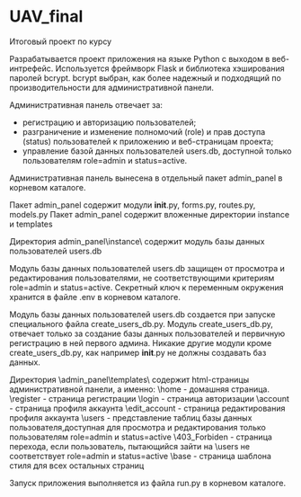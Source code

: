 # UAV_final
 Итоговый проект по курсу

Разрабатывается проект приложения на языке Python с выходом в  веб-интрефейс.
Используется фреймворк Flask и библиотека хэширования паролей bcrypt.
bcrypt выбран, как более надежный и подходящий по производительности для административной панели.

Административная панель отвечает за:

- регистрацию и авторизацию пользователей;
- разграничение и изменение полномочий (role) и прав доступа (status) пользователей к приложению и веб-страницам проекта;
- управление базой данных пользователей users.db, доступной только пользователям  role=admin и status=active.

Административная панель вынесена в отдельный пакет admin_panel в корневом каталоге.

Пакет admin_panel  содержит модули __init__.py, forms.py, routes.py, models.py
Пакет admin_panel содержит вложенные директории instance и templates

Директория admin_panel\instance\ содержит модуль базы данных пользователей users.db

Модуль базы данных пользователей users.db защищен от просмотра и редактирования пользователями, не соответствующими критериям role=admin и status=active. Секретный ключ к переменным окружения хранится в файле .env в корневом каталоге.

Модуль базы данных пользователей users.db создается при запуске специального файла create_users_db.py.
Модуль create_users_db.py, отвечает только за создание базы данных пользователей и первичную регистрацию в ней первого админа.
Никакие другие модули кроме create_users_db.py, как например __init__.py не должны создавать баз данных.


Директория \admin_panel\templates\ содержит html-страницы административной панели, а именно:
\home - домашняя страница.
\register - страница регистрации
\login - страница авторизации
\account - страница профиля аккаунта
\edit_account - страница редактирования профиля аккаунта
\users - представление таблиц базы данных пользователя,доступная для просмотра и редактирования только пользователям role=admin и status=active
\403_Forbiden - страница перехода, если пользователь, пытающийся зайти на \users не соответствует role=admin и status=active
\base - страница шаблона стиля для всех остальных страниц


Запуск приложения выполняется из  файла run.py в корневом каталоге.



